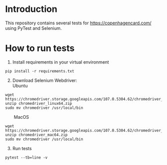 # Introduction
This repository contains several tests for https://copenhagencard.com/ using PyTest and Selenium.

# How to run tests
1. Install requirements in your virtual environment
```
pip install -r requirements.txt
```
2. Download Selenium Webdriver:\
Ubuntu
```
wget https://chromedriver.storage.googleapis.com/107.0.5304.62/chromedriver_linux64.zip
unzip chromedriver_linux64.zip
sudo mv chromedriver /usr/local/bin
``` 
 &emsp;MacOS
```
wget https://chromedriver.storage.googleapis.com/107.0.5304.62/chromedriver_mac64.zip
unzip chromedriver_mac64.zip
sudo mv chromedriver /usr/local/bin
```
3. Run tests
```
pytest --tb=line -v
```
